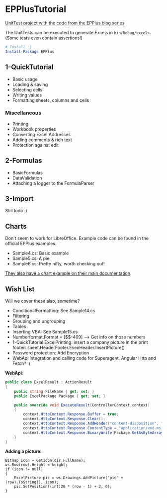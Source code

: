 EPPlusTutorial
==============
[UnitTest project with the code from the EPPlus blog series][article-link].

The UnitTests can be executed to generate Excels in `bin/Debug/excels`.
(Some tests even contain assertions!)

```powershell
# Install :)
Install-Package EPPlus
```

1-QuickTutorial
---------------
- Basic usage
- Loading & saving
- Selecting cells
- Writing values
- Formatting sheets, columns and cells

### Miscellaneous

- Printing
- Workbook properties
- Converting Excel Addresses
- Adding comments & rich text
- Protection against edit

2-Formulas
----------
- BasicFormulas
- DataValidation
- Attaching a logger to the FormulaParser

3-Import
--------
Still todo :)

Charts
------
Don't seem to work for LibreOffice. Example code can be found in the official EPPlus examples.

- Sample4.cs: Basic example
- Sample5.cs: A pie
- Sample6.cs: Pretty nifty, worth checking out!

[They also have a chart example on their main documentation][chart-codeplex].

Wish List
---------
Will we cover these also, sometime?

- ConditionalFormatting: See Sample14.cs
- Filtering
- Grouping and ungrouping
- Tables
- Inserting VBA: See Sample15.cs
- Numberformat.Format = [$$-409] --> Get info on those numbers
- 1-QuickTutorial ExcelPrinting: insert a company picture in the print footer: sheet.HeaderFooter.EvenHeader.InsertPicture()
- Password protection: Add Encryption
- WebApi integration and calling code for Superagent, Angular Http and Fetch? :)


**WebApi**:  
```c#
public class ExcelResult : ActionResult
{
    public string FileName { get; set; }
    public ExcelPackage Package { get; set; }

    public override void ExecuteResult(ControllerContext context)
    {
        context.HttpContext.Response.Buffer = true;
        context.HttpContext.Response.Clear();
        context.HttpContext.Response.AddHeader("content-disposition", "attachment; filename=" + FileName);
        context.HttpContext.Response.ContentType = "application/vnd.ms-excel";
        context.HttpContext.Response.BinaryWrite(Package.GetAsByteArray());
    }
}
```

**Adding a picture**:  
```
Bitmap icon = GetIcon(dir.FullName);
ws.Row(row).Height = height;
if (icon != null)
{
    ExcelPicture pic = ws.Drawings.AddPicture("pic" + (row).ToString(), icon);
    pic.SetPosition((int)20 * (row - 1) + 2, 0);
}
```

[article-link]: https://be-pongit.github.io/nuget/epplus/
[chart-codeplex]: http://epplus.codeplex.com/wikipage?title=StatisticsSheetExample
